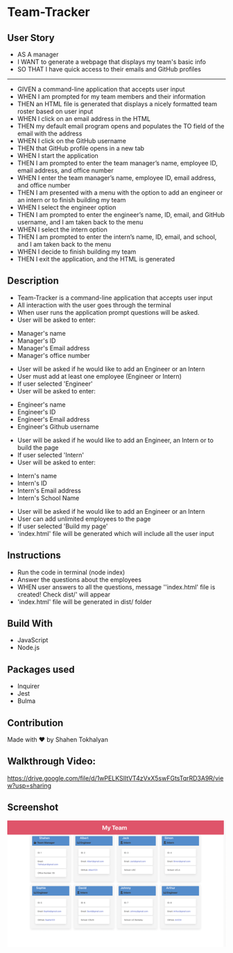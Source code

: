 # Team-Tracker

## User Story 

* AS A manager
* I WANT to generate a webpage that displays my team's basic info
* SO THAT I have quick access to their emails and GitHub profiles

-----------------------------------------------------------------

* GIVEN a command-line application that accepts user input
* WHEN I am prompted for my team members and their information
* THEN an HTML file is generated that displays a nicely formatted team roster based on user input
* WHEN I click on an email address in the HTML
* THEN my default email program opens and populates the TO field of the email with the address
* WHEN I click on the GitHub username
* THEN that GitHub profile opens in a new tab
* WHEN I start the application
* THEN I am prompted to enter the team manager’s name, employee ID, email address, and office number
* WHEN I enter the team manager’s name, employee ID, email address, and office number
* THEN I am presented with a menu with the option to add an engineer or an intern or to finish building my team
* WHEN I select the engineer option
* THEN I am prompted to enter the engineer’s name, ID, email, and GitHub username, and I am taken back to the menu
* WHEN I select the intern option
* THEN I am prompted to enter the intern’s name, ID, email, and school, and I am taken back to the menu
* WHEN I decide to finish building my team
* THEN I exit the application, and the HTML is generated

## Description

* Team-Tracker is a command-line application that accepts user input
* All interaction with the user goes through the terminal
* When user runs the application prompt questions will be asked.
* User will be asked to enter:
- Manager's name
- Manager's ID
- Manager's Email address
- Manager's office number

* User will be asked if he would like to add an Engineer or an Intern
* User must add at least one employee (Engineer or Intern)
* If user selected 'Engineer'
* User will be asked to enter:
- Engineer's name
- Engineer's ID
- Engineer's Email address
- Engineer's Github username

* User will be asked if he would like to add an Engineer, an Intern or to build the page
* If user selected 'Intern'
* User will be asked to enter:
- Intern's name
- Intern's ID
- Intern's Email address
- Intern's School Name

* User will be asked if he would like to add an Engineer or an Intern
* User can add unlimited employees to the page
* If user selected 'Build my page'
* 'index.html' file will be generated which will include all the user input

## Instructions
* Run the code in terminal (node index)
* Answer the questions about the employees
* WHEN user answers to all the questions, message ''index.html' file is created! Check dist/' will appear
* 'index.html' file will be generated in dist/ folder

## Build With
* JavaScript
* Node.js

## Packages used
* Inquirer
* Jest
* Bulma

## Contribution
Made with ❤ by Shahen Tokhalyan

## Walkthrough Video: 
https://drive.google.com/file/d/1wPELKSlItVT4zVxX5swFGtsTqrRD3A9R/view?usp=sharing

## Screenshot
![Screenshot](./src/images/screenshot.png)